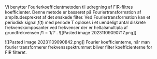 Vi benytter Fourierkoefficientmetoden til udregning af FIR-filtres koefficienter. Denne
metode er basseret på Fouriertransformation af amplitudesprekret af det ønskede filter.
Ved Fouriertransformation kan et periodisk signal $f (t)$ med periode T opløses i et
uendeligt antal diskrete frekvenskomposanter ved frekvenser der er heltalsmultipla af
grundfrekvensen $f1 = 1/T$ .
![[Pasted image 20231109090717.png]]

![[Pasted image 20231109090842.png]]
Fourier koefficienterne, når man fourier transformerer frekvensspektrummet bliver filter koefficienterne for FIR filteret.

